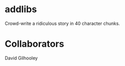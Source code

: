 addlibs
=======

Crowd-write a ridiculous story in 40 character chunks.

Collaborators
=======
David Gilhooley

